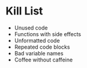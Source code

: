 Kill List
=========

* Unused code
* Functions with side effects
* Unformatted code
* Repeated code blocks
* Bad variable names
* Coffee without caffeine
